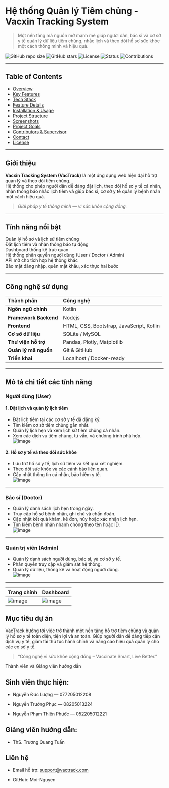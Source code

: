 # Hệ thống Quản lý Tiêm chủng - Vacxin Tracking System

> Một nền tảng mã nguồn mở mạnh mẽ giúp người dân, bác sĩ và cơ sở y tế quản lý dữ liệu tiêm chủng, nhắc lịch và theo dõi hồ sơ sức khỏe một cách thông minh và hiệu quả.

![GitHub repo size](https://img.shields.io/github/repo-size/Moi-Nguyen/Vacxin_Tracking?color=blue)
![GitHub stars](https://img.shields.io/github/stars/Moi-Nguyen/Vacxin_Tracking?style=social)
![License](https://img.shields.io/badge/License-MIT-green)
![Status](https://img.shields.io/badge/Trạng_thái-Đang_phát_triển-success)
![Contributions](https://img.shields.io/badge/Đóng_góp-Chào_mừng-orange)

---

## Table of Contents
- [Overview](#-overview)
- [Key Features](#-key-features)
- [Tech Stack](#️-tech-stack)
- [Feature Details](#-feature-details)
- [Installation & Usage](#-installation--usage)
- [Project Structure](#️-project-structure)
- [Screenshots](#-screenshots)
- [Project Goals](#-project-goals)
- [Contributors & Supervisor](#-contributors--supervisor)
- [Contact](#-contact)
- [License](#-license)

---

## Giới thiệu
**Vacxin Tracking System (VacTrack)** là một ứng dụng web hiện đại hỗ trợ quản lý và theo dõi tiêm chủng.  
Hệ thống cho phép người dân dễ dàng đặt lịch, theo dõi hồ sơ y tế cá nhân, nhận thông báo nhắc lịch tiêm và giúp bác sĩ, cơ sở y tế quản lý bệnh nhân một cách hiệu quả.

> *Giải pháp y tế thông minh — vì sức khỏe cộng đồng.*

---

## Tính năng nổi bật
 Quản lý hồ sơ và lịch sử tiêm chủng  
 Đặt lịch tiêm và nhận thông báo tự động  
 Dashboard thống kê trực quan  
 Hệ thống phân quyền người dùng (User / Doctor / Admin)  
 API mở cho tích hợp hệ thống khác  
 Bảo mật đăng nhập, quên mật khẩu, xác thực hai bước  

---

## Công nghệ sử dụng

| Thành phần | Công nghệ |
|:------------|:-----------|
| **Ngôn ngữ chính** | Kotlin |
| **Framework Backend** | Nodejs |
| **Frontend** | HTML, CSS, Bootstrap, JavaScript, Kotlin |
| **Cơ sở dữ liệu** | SQLite / MySQL |
| **Thư viện hỗ trợ** | Pandas, Plotly, Matplotlib |
| **Quản lý mã nguồn** | Git & GitHub |
| **Triển khai** | Localhost / Docker-ready |

---

##  Mô tả chi tiết các tính năng

###  Người dùng (User)
#### 1. Đặt lịch và quản lý lịch tiêm
- Đặt lịch tiêm tại các cơ sở y tế đã đăng ký.  
- Tìm kiếm cơ sở tiêm chủng gần nhất.  
- Quản lý lịch hẹn và xem lịch sử tiêm chủng cá nhân.  
- Xem các dịch vụ tiêm chủng, tư vấn, và chương trình phù hợp.  
  ![image](https://github.com/user-attachments/assets/b22c6803-fe69-4de1-9293-6299827af17c)

#### 2. Hồ sơ y tế và theo dõi sức khỏe
- Lưu trữ hồ sơ y tế, lịch sử tiêm và kết quả xét nghiệm.  
- Theo dõi sức khỏe và các cảnh báo liên quan.  
- Cập nhật thông tin cá nhân, bảo hiểm y tế.  
  ![image](https://github.com/user-attachments/assets/73670746-7660-4538-95c7-b5ce4c923362)

---

###  Bác sĩ (Doctor)
- Quản lý danh sách lịch hẹn trong ngày.  
- Truy cập hồ sơ bệnh nhân, ghi chú và chẩn đoán.  
- Cập nhật kết quả khám, kê đơn, hủy hoặc xác nhận lịch hẹn.  
- Tìm kiếm bệnh nhân nhanh chóng theo tên hoặc ID.  
  ![image](https://github.com/user-attachments/assets/dfc259ed-cf81-45f7-8e4e-e30da217e02b)

---

###  Quản trị viên (Admin)
- Quản lý danh sách người dùng, bác sĩ, và cơ sở y tế.  
- Phân quyền truy cập và giám sát hệ thống.  
- Quản lý dữ liệu, thống kê và hoạt động người dùng.  
  ![image](https://github.com/user-attachments/assets/6a69fb2f-e7f8-4ea7-8ba0-cf9c3c0e62fa)

---

| Trang chính                                                                               | Dashboard                                                                                 |
| ----------------------------------------------------------------------------------------- | ----------------------------------------------------------------------------------------- |
| ![image](https://github.com/user-attachments/assets/62983d09-7b18-4dcd-bd79-1bbce8b6f1a3) | ![image](https://github.com/user-attachments/assets/127594fb-ffd0-4461-b0cc-95c32730b975) |

## Mục tiêu dự án

VacTrack hướng tới việc trở thành một nền tảng hỗ trợ tiêm chủng và quản lý hồ sơ y tế toàn diện, tiện lợi và an toàn.
Giúp người dân dễ dàng tiếp cận dịch vụ y tế, giảm tải thủ tục hành chính và nâng cao hiệu quả quản lý cho các cơ sở y tế.

> “Công nghệ vì sức khỏe cộng đồng – Vaccinate Smart, Live Better.”

 Thành viên và Giảng viên hướng dẫn

## Sinh viên thực hiện:

 - Nguyễn Đức Lượng — 077205012208

 - Nguyễn Trường Phục — 08205013224

 - Nguyễn Phạm Thiên Phước — 052205012221

## Giảng viên hướng dẫn:

 - ThS. Trương Quang Tuấn

## Liên hệ

- Email hỗ trợ: support@vactrack.com

- GitHub: Moi-Nguyen
